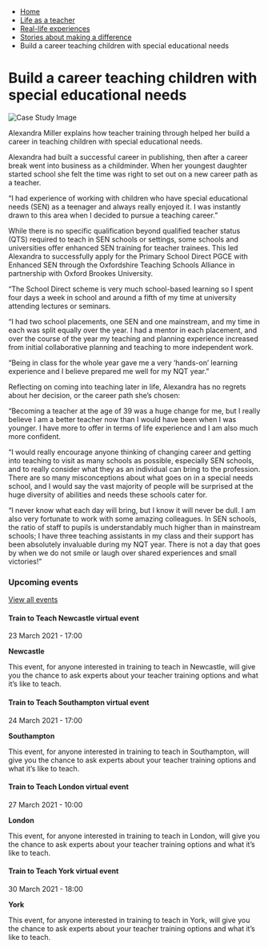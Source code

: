 *   [Home](/)
*   [Life as a teacher](/life-as-a-teacher)
*   [Real-life experiences](/life-as-a-teacher/real-life-experiences)
*   [Stories about making a difference](/life-as-a-teacher/real-life-experiences/stories-about-making-a-difference)
*   Build a career teaching children with special educational needs

Build a career teaching children with special educational needs
===============================================================

<img alt="Case Study Image" src="https://getintoteaching.education.gov.uk/sites/default/files/social/Alexandra%20Miller.jpg"></img>

Alexandra Miller explains how teacher training through helped her build a career in teaching children with special educational needs.

Alexandra had built a successful career in publishing, then after a career break went into business as a childminder. When her youngest daughter started school she felt the time was right to set out on a new career path as a teacher.

“I had experience of working with children who have special educational needs (SEN) as a teenager and always really enjoyed it. I was instantly drawn to this area when I decided to pursue a teaching career.”

While there is no specific qualification beyond qualified teacher status (QTS) required to teach in SEN schools or settings, some schools and universities offer enhanced SEN training for teacher trainees. This led Alexandra to successfully apply for the Primary School Direct PGCE with Enhanced SEN through the Oxfordshire Teaching Schools Alliance in partnership with Oxford Brookes University.

“The School Direct scheme is very much school-based learning so I spent four days a week in school and around a fifth of my time at university attending lectures or seminars.

“I had two school placements, one SEN and one mainstream, and my time in each was split equally over the year. I had a mentor in each placement, and over the course of the year my teaching and planning experience increased from initial collaborative planning and teaching to more independent work.

“Being in class for the whole year gave me a very ‘hands-on’ learning experience and I believe prepared me well for my NQT year.”

Reflecting on coming into teaching later in life, Alexandra has no regrets about her decision, or the career path she’s chosen:

“Becoming a teacher at the age of 39 was a huge change for me, but I really believe I am a better teacher now than I would have been when I was younger. I have more to offer in terms of life experience and I am also much more confident.

“I would really encourage anyone thinking of changing career and getting into teaching to visit as many schools as possible, especially SEN schools, and to really consider what they as an individual can bring to the profession. There are so many misconceptions about what goes on in a special needs school, and I would say the vast majority of people will be surprised at the huge diversity of abilities and needs these schools cater for.

“I never know what each day will bring, but I know it will never be dull. I am also very fortunate to work with some amazing colleagues. In SEN schools, the ratio of staff to pupils is understandably much higher than in mainstream schools; I have three teaching assistants in my class and their support has been absolutely invaluable during my NQT year. There is not a day that goes by when we do not smile or laugh over shared experiences and small victories!”

### Upcoming events

[View all events](/teaching-events)

[](/teaching-events/train-to-teach-events/train-to-teach-newcastle-virtual-event-230321)

#### Train to Teach Newcastle virtual event

23 March 2021 - 17:00

**Newcastle**

This event, for anyone interested in training to teach in Newcastle, will give you the chance to ask experts about your teacher training options and what it’s like to teach.

[](/teaching-events/train-to-teach-events/train-to-teach-southampton-virtual-event-240321)

#### Train to Teach Southampton virtual event

24 March 2021 - 17:00

**Southampton**

This event, for anyone interested in training to teach in Southampton, will give you the chance to ask experts about your teacher training options and what it’s like to teach.

[](/teaching-events/train-to-teach-events/train-to-teach-london-virtual-event-270321)

#### Train to Teach London virtual event

27 March 2021 - 10:00

**London**

This event, for anyone interested in training to teach in London, will give you the chance to ask experts about your teacher training options and what it’s like to teach.

[](/teaching-events/train-to-teach-events/train-to-teach-york-virtual-event-300321)

#### Train to Teach York virtual event

30 March 2021 - 18:00

**York**

This event, for anyone interested in training to teach in York, will give you the chance to ask experts about your teacher training options and what it’s like to teach.